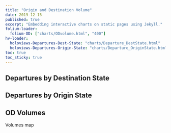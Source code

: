 ```yaml
---
title: "Origin and Destination Volume"
date: 2019-12-15
published: true
excerpt: "Embedding interactive charts on static pages using Jekyll."
folium-loader:
  folium-OD: ["charts/ODvolume.html", "400"]
hv-loader:
  holoviews-Departures-Dest-State: "charts/Departure_DestState.html"
  holoviews-Departures-Origin-State: "charts/Departure_OriginState.html"
toc: true
toc_sticky: true
---
```


## Departures by Destination State

<div class="fullwidth">
<div id="holoviews-Departures-Dest-State"></div>
</div>

## Departures by Origin State

<div id="holoviews-Departures-Origin-State"></div>

## OD Volumes

Volumes map

<div id="folium-OD"></div>

